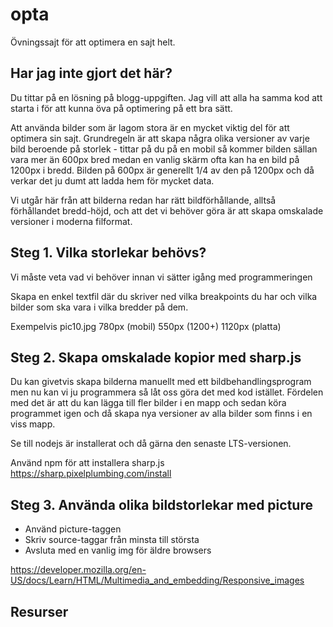 # opta
Övningssajt för att optimera en sajt helt. 

## Har jag inte gjort det här?
Du tittar på en lösning på blogg-uppgiften. Jag vill att alla ha samma kod att starta i för att kunna öva på optimering på ett bra sätt. 

Att använda bilder som är lagom stora är en mycket viktig del för att optimera sin sajt. Grundregeln är att skapa några olika versioner av varje bild beroende på storlek - tittar på du på en mobil så kommer bilden sällan vara mer än 600px bred medan en vanlig skärm ofta kan ha en bild på 1200px i bredd. Bilden på 600px är generellt 1/4 av den på 1200px och då verkar det ju dumt att ladda hem för mycket data. 

Vi utgår här från att bilderna redan har rätt bildförhållande, alltså förhållandet bredd-höjd, och att det vi behöver göra är att skapa omskalade versioner i moderna filformat.

## Steg 1. Vilka storlekar behövs?
Vi måste veta vad vi behöver innan vi sätter igång med programmeringen

Skapa en enkel textfil där du skriver ned vilka breakpoints du har och vilka bilder som ska vara i vilka bredder på dem. 

Exempelvis
pic10.jpg
780px (mobil)
550px (1200+)
1120px (platta)


## Steg 2. Skapa omskalade kopior med sharp.js
Du kan givetvis skapa bilderna manuellt med ett bildbehandlingsprogram men nu kan vi ju programmera så låt oss göra det med kod istället. Fördelen med det är att du kan lägga till fler bilder i en mapp och sedan köra programmet igen och då skapa nya versioner av alla bilder som finns i en viss mapp. 

Se till nodejs är installerat och då gärna den senaste LTS-versionen. 

Använd npm för att installera sharp.js
https://sharp.pixelplumbing.com/install




## Steg 3. Använda olika bildstorlekar med picture

- Använd picture-taggen
- Skriv source-taggar från minsta till största
- Avsluta med en vanlig img för äldre browsers

https://developer.mozilla.org/en-US/docs/Learn/HTML/Multimedia_and_embedding/Responsive_images




## Resurser

